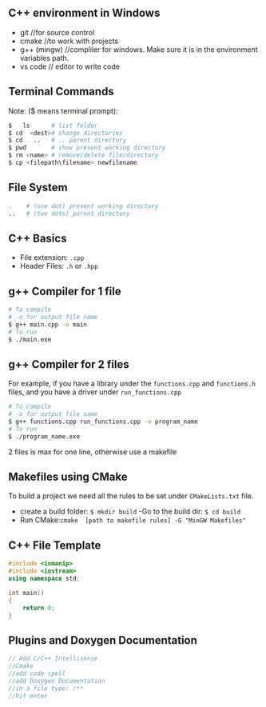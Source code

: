 ## C++ environment in Windows
- git //for source control
- cmake //to work with projects
- g++ (mingw) //compliler for windows. Make sure it is in the environment variables path.
- vs code // editor to write code
## Terminal Commands 
Note: ($ means terminal prompt):
```bash
$   ls      # list folder 
$ cd  <dest># change directories
$ cd   ..	# .. parent directory 
$ pwd       # show present working directory
$ rm <name> # remove/delete file/directory
$ cp <filepath\filename> newfilename
```
## File System
``` bash
.    # (one dot) present working directory
..   # (two dots) parent directory
```
## C++ Basics
- File extension: `.cpp`
- Header Files: `.h` or `.hpp`

## g++ Compiler for 1 file
```bash
# To compile
# -o for output file name
$ g++ main.cpp -o main
# To run
$ ./main.exe
```
## g++ Compiler for 2 files
For example, if you have a library
under the `functions.cpp` and 
`functions.h` files, and you have
 a driver under `run_functions.cpp`
```bash
# To compile
# -o for output file name
$ g++ functions.cpp run_functions.cpp -o program_name
# To run
$ ./program_name.exe
```
2 files is max for one line, otherwise use a makefile

## Makefiles using CMake
To build a project we need all the rules to be
set under `CMakeLists.txt` file.
- create a build folder: `$ mkdir build`
-Go to the build dir: `$ cd build`
- Run CMake:`cmake 
[path to makefile rules] -G "MinGW Makefiles"`

## C++ File Template

```cpp
#include <iomanip>
#include <iostream>
using namespace std;

int main()
{
    return 0;
}
```

## Plugins and Doxygen Documentation
```cpp
// Add C/C++ Intellisense
//Cmake
//add code spell
//add Doxygen Documentation
//in a file type: /** 
//hit enter
```